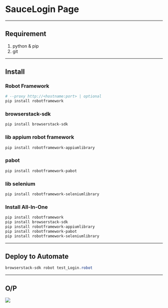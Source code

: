 # SauceLogin Page

---

## Requirement
1. python & pip
2. git

---

## Install

### Robot Framework
````powershell
# --proxy http://<hostname:port> | optional
pip install robotframework
````

### browserstack-sdk
````powershell
pip install browserstack-sdk
````

### lib appium robot framework
````powershell
pip install robotframework-appiumlibrary
````

### pabot
````powershell
pip install robotframework-pabot
````

### lib selenium
````powershell
pip install robotframework-seleniumlibrary
````

### Install All-In-One
````powershell
pip install robotframework
pip install browserstack-sdk
pip install robotframework-appiumlibrary
pip install robotframework-pabot
pip install robotframework-seleniumlibrary
````

---

## Deploy to Automate
````powershell
browserstack-sdk robot test_Login.robot
````

---

## O/P
<img src="https://i.imgur.com/EP70lX0.png">
